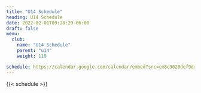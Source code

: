 ```yaml
---
title: "U14 Schedule"
heading: U14 Schedule
date: 2022-02-01T09:28:29-06:00
draft: false
menu:
  club: 
    name: "U14 Schedule"
    parent: "u14"
    weight: 110

schedule: https://calendar.google.com/calendar/embed?src=cm8c9020def9drisvqn8fqgmcepgrg6c%40import.calendar.google.com&ctz=America%2FChicago
---
```


{{< schedule >}}
